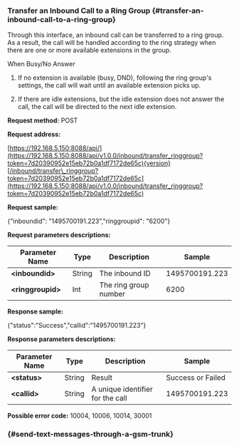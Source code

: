### Transfer an Inbound Call to a Ring Group {#transfer-an-inbound-call-to-a-ring-group}

Through this interface, an inbound call can be transferred to a ring group. As a result, the call will be handled according to the ring strategy when there are one or more available extensions in the group.

When Busy/No Answer

1. If no extension is available \(busy, DND\), following the ring group's settings, the call will wait until an available extension picks up.

2. If there are idle extensions, but the idle extension does not answer the call, the call will be directed to the next idle extension.

**Request method:** POST

**Request address:**

[https://192.168.5.150:8088/api/](https://192.168.5.150:8088/api/v1.0.0/inbound/transfer_ringgroup?token=7d20390952e15eb72b0a1df7172de65c){version}[/inbound/transfer\_ringgroup?token=7d20390952e15eb72b0a1df7172de65c](https://192.168.5.150:8088/api/v1.0.0/inbound/transfer_ringgroup?token=7d20390952e15eb72b0a1df7172de65c)

**Request sample:**

{"inboundid": "1495700191.223","ringgroupid": "6200"}

**Request parameters descriptions:**

| **Parameter Name** | **Type** | **Description** | **Sample** |
| --- | --- | --- | --- |
| **&lt;inboundid&gt;** | String | The inbound ID | 1495700191.223 |
| **&lt;ringgroupid&gt;** | Int | The ring group number | 6200 |

**Response sample:**

{"status":"Success","callid":"1495700191.223”}

**Response parameters descriptions:**

| **Parameter Name** | **Type** | **Description** | **Sample** |
| --- | --- | --- | --- |
| **&lt;status&gt;** | String | Result | Success or Failed |
| **&lt;callid&gt;** | String | A unique identifier for the call | 1495700191.223 |

**Possible error code:** 10004, 10006, 10014, 30001

###  {#send-text-messages-through-a-gsm-trunk}



